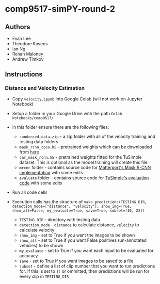 # comp9517-simPY-round-2

## Authors

* Evan Lee
* Theodore Koveos
* Ian Ng
* Rohan Maloney
* Andrew Timkov

## Instructions

### Distance and Velocity Estimation

* Copy `velocity.ipynb` into Google Colab (will not work on Jupyter Notebook)

* Setup a folder in your Google Drive with the path `Colab Notebooks/comp9517/`

* In this folder ensure there are the following files:

  * `condensed_data.zip` - a zip folder with all of the velocity training and testing data folders
  * `mask_rcnn_coco.h5` - pretrained weights which can be downloaded from [here](https://github.com/matterport/Mask_RCNN/releases/download/v2.0/mask_rcnn_coco.h5)
  * `car_mask_rcnn.h5` - pretrained weights fitted for the TuSimple dataset. This is optional as the model training will create this file
  * `mrcnn` folder - contains source code for [Matterport's Mask R-CNN implementation](https://github.com/matterport/Mask_RCNN/) with some edits
  * `evaluate` folder - contains source code for [TuSimple's evaluation code](https://github.com/TuSimple/tusimple-benchmark/tree/master/evaluate) with some edits

* Run all code cells

* Execution calls has the structure of `make_predictions(TESTING_DIR, detection_mode=["distance", "velocity"], show_img=True, show_all=False, my_evaluate=True, save=True, subset=[10, 23])`

  * `TESTING_DIR` - directory with testing data
  * `detection_mode` - `distance` to calculate distance, `velocity` to calculate velocity
  * `show_img` - set to True if you want the images to be shown
  * `show_all` - set to True if you want False positives (un-annotated vehicles) to be shown
  * `my_evaluate` - set to True if you want each input to be evaluated for accuracy
  * `save` - set to True if you want images to be saved to a file
  * `subset` - define a list of clip number that you want to run predictions for. If this is set to `[]` or ommitted, then predictions will be run for every clip in `TESTING_DIR`

  